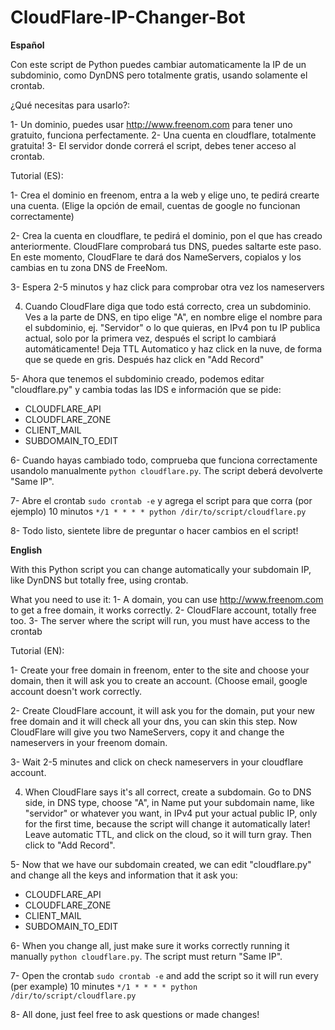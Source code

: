 # CloudFlare-IP-Changer-Bot
<b>Español</b>

Con este script de Python puedes cambiar automaticamente la IP de un subdominio, como DynDNS pero totalmente gratis, usando solamente el crontab.

¿Qué necesitas para usarlo?:

1- Un dominio, puedes usar http://www.freenom.com para tener uno gratuito, funciona perfectamente.
2- Una cuenta en cloudflare, totalmente gratuita!
3- El servidor donde correrá el script, debes tener acceso al crontab.


Tutorial (ES):

1- Crea el dominio en freenom, entra a la web y elige uno, te pedirá crearte una cuenta. (Elige la opción de email, cuentas de google no funcionan correctamente)

2- Crea la cuenta en cloudflare, te pedirá el dominio, pon el que has creado anteriormente. CloudFlare comprobará tus DNS, puedes saltarte este paso. En este momento, CloudFlare te dará dos NameServers, copialos y los cambias en tu zona DNS de FreeNom.

3- Espera 2-5 minutos y haz click para comprobar otra vez los nameservers

4. Cuando CloudFlare diga que todo está correcto, crea un subdominio. Ves a la parte de DNS, en tipo elige "A", en nombre elige el nombre para el subdominio, ej. "Servidor" o lo que quieras, en IPv4 pon tu IP publica actual, solo por la primera vez, después el script lo cambiará automáticamente! Deja TTL Automatico y haz click en la nuve, de forma que se quede en gris. Después haz click en "Add Record"

5- Ahora que tenemos el subdominio creado, podemos editar "cloudflare.py" y cambia todas las IDS e información que se pide:
  - CLOUDFLARE_API
  - CLOUDFLARE_ZONE
  - CLIENT_MAIL
  - SUBDOMAIN_TO_EDIT
  
6- Cuando hayas cambiado todo, comprueba que funciona correctamente usandolo manualmente `python cloudflare.py`. The script deberá devolverte "Same IP".

7- Abre el crontab `sudo crontab -e` y agrega el script para que corra (por ejemplo) 10 minutos `*/1 * * * * python /dir/to/script/cloudflare.py`

8- Todo listo, sientete libre de preguntar o hacer cambios en el script!



<b>English</b>

With this Python script you can change automatically your subdomain IP, like DynDNS but totally free, using crontab.

What you need to use it:
1- A domain, you can use http://www.freenom.com to get a free domain, it works correctly.
2- CloudFlare account, totally free too.
3- The server where the script will run, you must have access to the crontab


Tutorial (EN):

1- Create your free domain in freenom, enter to the site and choose your domain, then it will ask you to create an account. (Choose email, google account doesn't work correctly.

2- Create CloudFlare account, it will ask you for the domain, put your new free domain and it will check all your dns, you can skin this step. Now CloudFlare will give you two NameServers, copy it and change the nameservers in your freenom domain.

3- Wait 2-5 minutes and click on check nameservers in your cloudflare account.

4. When CloudFlare says it's all correct, create a subdomain. Go to DNS side, in DNS type, choose "A", in Name put your subdomain name, like "servidor" or whatever you want, in IPv4 put your actual public IP, only for the first time, because the script will change it automatically later! Leave automatic TTL, and click on the cloud, so it will turn gray. Then click to "Add Record".

5- Now that we have our subdomain created, we can edit "cloudflare.py" and change all the keys and information that it ask you:
  - CLOUDFLARE_API
  - CLOUDFLARE_ZONE
  - CLIENT_MAIL
  - SUBDOMAIN_TO_EDIT
  
6- When you change all, just make sure it works correctly running it manually `python cloudflare.py`. The script must return "Same IP".

7- Open the crontab `sudo crontab -e` and add the script so it will run every (per example) 10 minutes `*/1 * * * * python /dir/to/script/cloudflare.py`

8- All done, just feel free to ask questions or made changes!

